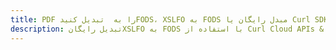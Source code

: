 ---title: PDF را به  تبدیل کنیدFODS، XSLFO به FODS مبدل رایگان یا Curl SDKdescription: تبدیل رایگانXSLFO به FODS با استفاده از Curl Cloud APIs & SDK همچنین اسناد PDF را در Cloud ایجاد، ویرایش و رندر کنید.---